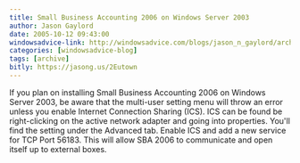 ```yaml
---
title: Small Business Accounting 2006 on Windows Server 2003
author: Jason Gaylord
date: 2005-10-12 09:43:00
windowsadvice-link: http://windowsadvice.com/blogs/jason_n_gaylord/archive/2005/10/12/Small-Business-Accounting-2006-Tip-01.aspx
categories: [windowsadvice-blog]
tags: [archive]
bitly: https://jasong.us/2Eutown
---
```


If you plan on installing Small Business Accounting 2006 on Windows Server 2003, be aware that the multi-user setting menu will throw an error unless you enable Internet Connection Sharing (ICS). ICS can be found be right-clicking on the active network adapter and going into properties. You'll find the setting under the Advanced tab. Enable ICS and add a new service for TCP Port 56183. This will allow SBA 2006 to communicate and open itself up to external boxes.